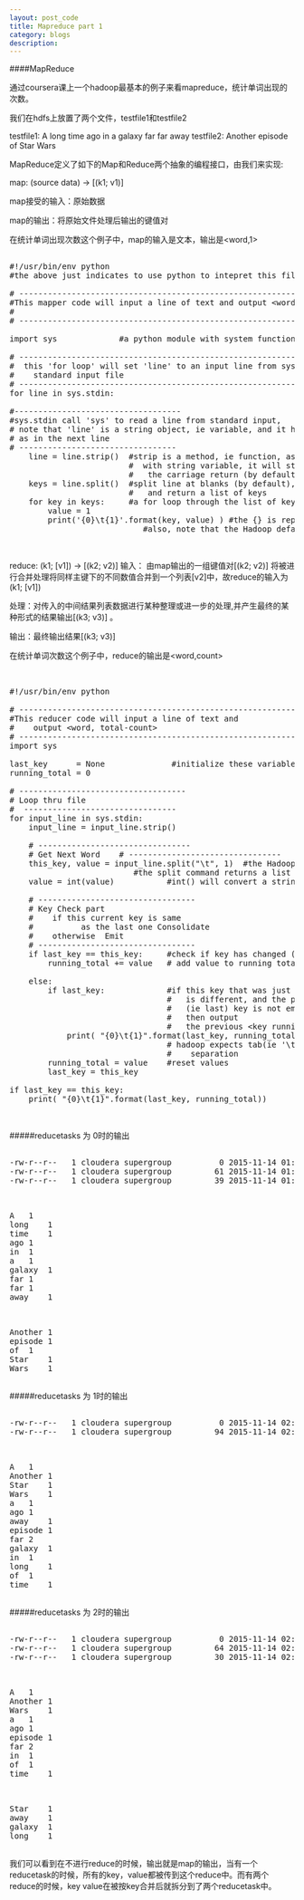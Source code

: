 ```yaml
---
layout: post_code
title: Mapreduce part 1
category: blogs
description: 
---
```


####MapReduce

通过coursera课上一个hadoop最基本的例子来看mapreduce，统计单词出现的次数。

我们在hdfs上放置了两个文件，testfile1和testfile2

testfile1: A long time ago in a galaxy far far away
testfile2: Another episode of Star Wars

MapReduce定义了如下的Map和Reduce两个抽象的编程接口，由我们来实现:

map: (source data) → [(k1; v1)]

map接受的输入：原始数据

map的输出：将原始文件处理后输出的键值对

在统计单词出现次数这个例子中，map的输入是文本，输出是<word,1>

<pre class="brush: python">

#!/usr/bin/env python   
#the above just indicates to use python to intepret this file

# ---------------------------------------------------------------
#This mapper code will input a line of text and output &lt;word, 1>
# 
# ---------------------------------------------------------------

import sys             #a python module with system functions for this OS

# ------------------------------------------------------------
#  this 'for loop' will set 'line' to an input line from system 
#    standard input file
# ------------------------------------------------------------
for line in sys.stdin:  

#-----------------------------------
#sys.stdin call 'sys' to read a line from standard input, 
# note that 'line' is a string object, ie variable, and it has methods that you can apply to it,
# as in the next line
# ---------------------------------
    line = line.strip()  #strip is a method, ie function, associated
                         #  with string variable, it will strip 
                         #   the carriage return (by default)
    keys = line.split()  #split line at blanks (by default), 
                         #   and return a list of keys
    for key in keys:     #a for loop through the list of keys
        value = 1        
        print('{0}\t{1}'.format(key, value) ) #the {} is replaced by 0th,1st items in format list
                            #also, note that the Hadoop default is 'tab' separates key from the value


</pre>

reduce: (k1; [v1]) → [(k2; v2)]
输入： 由map输出的一组键值对[(k2; v2)] 将被进行合并处理将同样主键下的不同数值合并到一个列表[v2]中，故reduce的输入为(k1; [v1])

处理：对传入的中间结果列表数据进行某种整理或进一步的处理,并产生最终的某种形式的结果输出[(k3; v3)] 。

输出：最终输出结果[(k3; v3)]

在统计单词次数这个例子中，reduce的输出是&lt;word,count>


<pre class="brush: python">


#!/usr/bin/env python

# ---------------------------------------------------------------
#This reducer code will input a line of text and 
#    output &lt;word, total-count>
# ---------------------------------------------------------------
import sys

last_key      = None              #initialize these variables
running_total = 0

# -----------------------------------
# Loop thru file
#  --------------------------------
for input_line in sys.stdin:
    input_line = input_line.strip()

    # --------------------------------
    # Get Next Word    # --------------------------------
    this_key, value = input_line.split("\t", 1)  #the Hadoop default is tab separates key value
                          #the split command returns a list of strings, in this case into 2 variables
    value = int(value)           #int() will convert a string to integer (this program does no error checking)
 
    # ---------------------------------
    # Key Check part
    #    if this current key is same 
    #          as the last one Consolidate
    #    otherwise  Emit
    # ---------------------------------
    if last_key == this_key:     #check if key has changed ('==' is                                   #      logical equalilty check
        running_total += value   # add value to running total

    else:
        if last_key:             #if this key that was just read in
                                 #   is different, and the previous 
                                 #   (ie last) key is not empy,
                                 #   then output 
                                 #   the previous &lt;key running-count>
            print( "{0}\t{1}".format(last_key, running_total) )
                                 # hadoop expects tab(ie '\t') 
                                 #    separation
        running_total = value    #reset values
        last_key = this_key

if last_key == this_key:
    print( "{0}\t{1}".format(last_key, running_total)) 


</pre>


#####reducetasks 为 0时的输出

<pre class="brush: python">

-rw-r--r--   1 cloudera supergroup          0 2015-11-14 01:57 /user/cloudera/output_word_0/_SUCCESS
-rw-r--r--   1 cloudera supergroup         61 2015-11-14 01:57 /user/cloudera/output_word_0/part-00000
-rw-r--r--   1 cloudera supergroup         39 2015-11-14 01:57 /user/cloudera/output_word_0/part-00001

</pre>

<pre class="brush: python">

A	1
long	1
time	1
ago	1
in	1
a	1
galaxy	1
far	1
far	1
away	1

</pre>

<pre class="brush: python">

Another	1
episode	1
of	1
Star	1
Wars	1

</pre>

#####reducetasks 为 1时的输出

<pre class="brush: python">

-rw-r--r--   1 cloudera supergroup          0 2015-11-14 02:05 /user/cloudera/output_word_1/_SUCCESS
-rw-r--r--   1 cloudera supergroup         94 2015-11-14 02:05 /user/cloudera/output_word_1/part-00000

</pre>

<pre class="brush: python">

A	1
Another	1
Star	1
Wars	1
a	1
ago	1
away	1
episode	1
far	2
galaxy	1
in	1
long	1
of	1
time	1

</pre>

#####reducetasks 为 2时的输出

<pre class="brush: python">

-rw-r--r--   1 cloudera supergroup          0 2015-11-14 02:14 /user/cloudera/output_word_2/_SUCCESS
-rw-r--r--   1 cloudera supergroup         64 2015-11-14 02:14 /user/cloudera/output_word_2/part-00000
-rw-r--r--   1 cloudera supergroup         30 2015-11-14 02:14 /user/cloudera/output_word_2/part-00001

</pre>

<pre class="brush: python">

A	1
Another	1
Wars	1
a	1
ago	1
episode	1
far	2
in	1
of	1
time	1

</pre>

<pre class="brush: python">

Star	1
away	1
galaxy	1
long	1

</pre>

我们可以看到在不进行reduce的时候，输出就是map的输出，当有一个reducetask的时候，所有的key，value都被传到这个reduce中。而有两个reduce的时候，key value在被按key合并后就拆分到了两个reducetask中。
